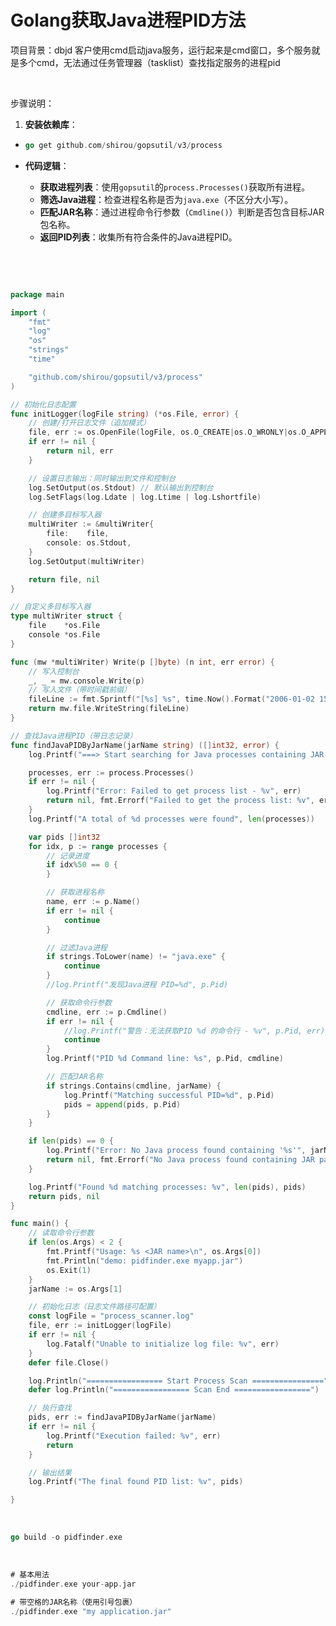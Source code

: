# Golang获取Java进程PID方法

项目背景：dbjd 客户使用cmd启动java服务，运行起来是cmd窗口，多个服务就是多个cmd，无法通过任务管理器（tasklist）查找指定服务的进程pid

‍

步骤说明：

1. **安装依赖库**：

* ```go
  go get github.com/shirou/gopsutil/v3/process
  ```
* **代码逻辑**：

  * **获取进程列表**：使用`gopsutil`​的`process.Processes()`​获取所有进程。
  * **筛选Java进程**：检查进程名称是否为`java.exe`​（不区分大小写）。
  * **匹配JAR名称**：通过进程命令行参数（`Cmdline()`​）判断是否包含目标JAR包名称。
  * **返回PID列表**：收集所有符合条件的Java进程PID。

‍

‍

```go
package main

import (
	"fmt"
	"log"
	"os"
	"strings"
	"time"

	"github.com/shirou/gopsutil/v3/process"
)

// 初始化日志配置
func initLogger(logFile string) (*os.File, error) {
	// 创建/打开日志文件（追加模式）
	file, err := os.OpenFile(logFile, os.O_CREATE|os.O_WRONLY|os.O_APPEND, 0666)
	if err != nil {
		return nil, err
	}

	// 设置日志输出：同时输出到文件和控制台
	log.SetOutput(os.Stdout) // 默认输出到控制台
	log.SetFlags(log.Ldate | log.Ltime | log.Lshortfile)

	// 创建多目标写入器
	multiWriter := &multiWriter{
		file:    file,
		console: os.Stdout,
	}
	log.SetOutput(multiWriter)

	return file, nil
}

// 自定义多目标写入器
type multiWriter struct {
	file    *os.File
	console *os.File
}

func (mw *multiWriter) Write(p []byte) (n int, err error) {
	// 写入控制台
	_, _ = mw.console.Write(p)
	// 写入文件（带时间戳前缀）
	fileLine := fmt.Sprintf("[%s] %s", time.Now().Format("2006-01-02 15:04:05"), p)
	return mw.file.WriteString(fileLine)
}

// 查找Java进程PID（带日志记录）
func findJavaPIDByJarName(jarName string) ([]int32, error) {
	log.Printf("===> Start searching for Java processes containing JAR name '%s' ", jarName)

	processes, err := process.Processes()
	if err != nil {
		log.Printf("Error: Failed to get process list - %v", err)
		return nil, fmt.Errorf("Failed to get the process list: %v", err)
	}
	log.Printf("A total of %d processes were found", len(processes))

	var pids []int32
	for idx, p := range processes {
		// 记录进度
		if idx%50 == 0 {
		}

		// 获取进程名称
		name, err := p.Name()
		if err != nil {
			continue
		}

		// 过滤Java进程
		if strings.ToLower(name) != "java.exe" {
			continue
		}
		//log.Printf("发现Java进程 PID=%d", p.Pid)

		// 获取命令行参数
		cmdline, err := p.Cmdline()
		if err != nil {
			//log.Printf("警告：无法获取PID %d 的命令行 - %v", p.Pid, err)
			continue
		}
		log.Printf("PID %d Command line: %s", p.Pid, cmdline)

		// 匹配JAR名称
		if strings.Contains(cmdline, jarName) {
			log.Printf("Matching successful PID=%d", p.Pid)
			pids = append(pids, p.Pid)
		}
	}

	if len(pids) == 0 {
		log.Printf("Error: No Java process found containing '%s'", jarName)
		return nil, fmt.Errorf("No Java process found containing JAR package name '%s'", jarName)
	}

	log.Printf("Found %d matching processes: %v", len(pids), pids)
	return pids, nil
}

func main() {
	// 读取命令行参数
	if len(os.Args) < 2 {
		fmt.Printf("Usage: %s <JAR name>\n", os.Args[0])
		fmt.Println("demo: pidfinder.exe myapp.jar")
		os.Exit(1)
	}
	jarName := os.Args[1]

	// 初始化日志（日志文件路径可配置）
	const logFile = "process_scanner.log"
	file, err := initLogger(logFile)
	if err != nil {
		log.Fatalf("Unable to initialize log file: %v", err)
	}
	defer file.Close()

	log.Println("================= Start Process Scan ================")
	defer log.Println("================= Scan End =================")

	// 执行查找
	pids, err := findJavaPIDByJarName(jarName)
	if err != nil {
		log.Printf("Execution failed: %v", err)
		return
	}

	// 输出结果
	log.Printf("The final found PID list: %v", pids)

}

```

‍

```go
go build -o pidfinder.exe
```

‍

```go
# 基本用法
./pidfinder.exe your-app.jar

# 带空格的JAR名称（使用引号包裹）
./pidfinder.exe "my application.jar"
```

‍
